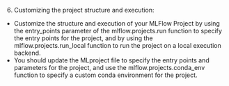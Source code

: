 6. Customizing the project structure and execution: 

- Customize the structure and execution of your MLFlow Project by using the 
  entry_points parameter of the mlflow.projects.run function to specify the entry points for the project, and by using the mlflow.projects.run_local function to run the project on a local execution backend. 
- You should update the MLproject file to specify the entry points and parameters 
  for the project, and use the mlflow.projects.conda_env function to specify a custom conda environment for the project.
